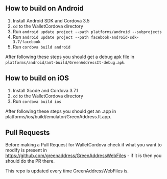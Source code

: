 ## How to build on Android

 1. Install Android SDK and Cordova 3.5
 2. `cd` to the WalletCordova directory
 3. Run `android update project --path platforms/android --subprojects`
 4. Run `android update project --path facebook-android-sdk-3.7/facebook`
 5. Run `cordova build android`

After following these steps you should get a debug apk file in `platforms/android/ant-build/GreenAddressIt-debug.apk`.


## How to build on iOS

 1. Install Xcode and Cordova 3.7.1
 2. `cd` to the WalletCordova directory
 3. Run `cordova build ios`

After following these steps you should get an .app in platforms/ios/build/emulator/GreenAddress.It.app.

## Pull Requests

Before making a Pull Request for WalletCordova check if what you want to modify is present in https://github.com/greenaddress/GreenAddressWebFiles - if it is then you should do the PR there.

This repo is updated every time GreenAddressWebFiles is.
